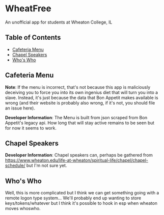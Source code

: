 # WheatFree

An unofficial app for students at Wheaton College, IL

## Table of Contents

* [Cafeteria Menu](#cafeteria-menu)
* [Chapel Speakers](#chapel-speakers)
* [Who's Who](#whos-who)

## Cafeteria Menu

**Note**: If the menu is incorrect, that's not because this app is maliciously deceiving you to force you into its own ingenius diet that will turn you into a slave. Instead, it's just because the data that Bon Appetit makes available is wrong (and their website is probably also wrong, if it's not, you should file an issue here).

**Developer Information**: The Menu is built from json scraped from Bon Appetit's legacy api. How long that will stay active remains to be seen but for now it seems to work.

## Chapel Speakers

**Developer Information**: Chapel speakers can, perhaps be gathered from https://www.wheaton.edu/life-at-wheaton/spiritual-life/chapel/chapel-schedule/ but I'm not sure yet.

## Who's Who

Well, this is more complicated but I think we can get something going with a remote logon type system... We'll probably end up wanting to store keys/tokens/whatever but I think it's possible to hook in esp when wheaton moves whoswho.